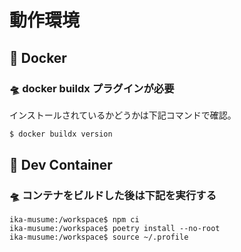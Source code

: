 # 動作環境

## 🚀 Docker

### 🛸 docker buildx プラグインが必要

インストールされているかどうかは下記コマンドで確認。

```bash
$ docker buildx version
```

## 🚀 Dev Container

### 🛸 コンテナをビルドした後は下記を実行する

```shell
ika-musume:/workspace$ npm ci
ika-musume:/workspace$ poetry install --no-root
ika-musume:/workspace$ source ~/.profile
```

